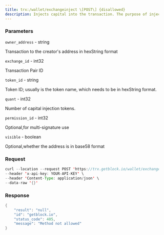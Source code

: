 ```yaml
---
title: trx:/wallet/exchangeinject \[POST\] {disallowed}
description: Injects capital into the transaction. The purpose of injecting capitalinto the trading pair is to prevent price fluctuation from affecting thetransaction.
---
```


### Parameters


`owner_address` - string

Transaction to the creator's address in hexString format

`exchange_id` - int32

Transaction Pair ID

`token_id` - string

Token ID; usually is the token name, which needs to be in hexString
format.

`quant` - int32

Number of capital injection tokens.

`permission_id` - int32

Optional,for multi-signature use

`visible` - boolean

Optional,whether the address is in base58 format

### Request

``` java
curl --location --request POST 'https://trx.getblock.io/wallet/exchangeinject' \
--header 'x-api-key: YOUR-API-KEY' \
--header 'Content-Type: application/json' \
--data-raw '{}'
```

###  Response

``` java
{
    "result": "null",
    "id": "getblock.io",
    "status_code": 405,
    "message": "Method not allowed"
}
```

